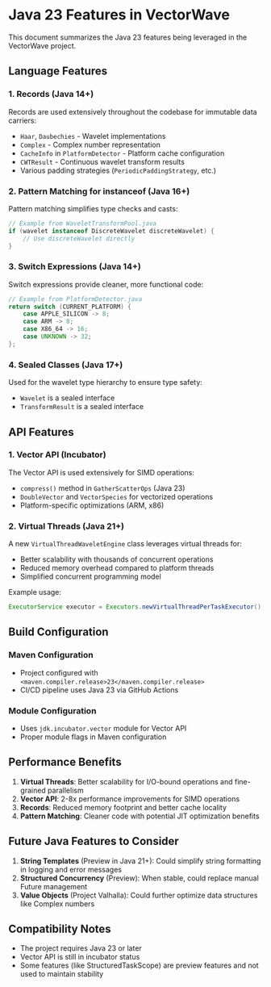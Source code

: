# Java 23 Features in VectorWave

This document summarizes the Java 23 features being leveraged in the VectorWave project.

## Language Features

### 1. Records (Java 14+)
Records are used extensively throughout the codebase for immutable data carriers:
- `Haar`, `Daubechies` - Wavelet implementations
- `Complex` - Complex number representation
- `CacheInfo` in `PlatformDetector` - Platform cache configuration
- `CWTResult` - Continuous wavelet transform results
- Various padding strategies (`PeriodicPaddingStrategy`, etc.)

### 2. Pattern Matching for instanceof (Java 16+)
Pattern matching simplifies type checks and casts:
```java
// Example from WaveletTransformPool.java
if (wavelet instanceof DiscreteWavelet discreteWavelet) {
    // Use discreteWavelet directly
}
```

### 3. Switch Expressions (Java 14+)
Switch expressions provide cleaner, more functional code:
```java
// Example from PlatformDetector.java
return switch (CURRENT_PLATFORM) {
    case APPLE_SILICON -> 8;
    case ARM -> 8;
    case X86_64 -> 16;
    case UNKNOWN -> 32;
};
```

### 4. Sealed Classes (Java 17+)
Used for the wavelet type hierarchy to ensure type safety:
- `Wavelet` is a sealed interface
- `TransformResult` is a sealed interface

## API Features

### 1. Vector API (Incubator)
The Vector API is used extensively for SIMD operations:
- `compress()` method in `GatherScatterOps` (Java 23)
- `DoubleVector` and `VectorSpecies` for vectorized operations
- Platform-specific optimizations (ARM, x86)

### 2. Virtual Threads (Java 21+)
A new `VirtualThreadWaveletEngine` class leverages virtual threads for:
- Better scalability with thousands of concurrent operations
- Reduced memory overhead compared to platform threads
- Simplified concurrent programming model

Example usage:
```java
ExecutorService executor = Executors.newVirtualThreadPerTaskExecutor();
```

## Build Configuration

### Maven Configuration
- Project configured with `<maven.compiler.release>23</maven.compiler.release>`
- CI/CD pipeline uses Java 23 via GitHub Actions

### Module Configuration
- Uses `jdk.incubator.vector` module for Vector API
- Proper module flags in Maven configuration

## Performance Benefits

1. **Virtual Threads**: Better scalability for I/O-bound operations and fine-grained parallelism
2. **Vector API**: 2-8x performance improvements for SIMD operations
3. **Records**: Reduced memory footprint and better cache locality
4. **Pattern Matching**: Cleaner code with potential JIT optimization benefits

## Future Java Features to Consider

1. **String Templates** (Preview in Java 21+): Could simplify string formatting in logging and error messages
2. **Structured Concurrency** (Preview): When stable, could replace manual Future management
3. **Value Objects** (Project Valhalla): Could further optimize data structures like Complex numbers

## Compatibility Notes

- The project requires Java 23 or later
- Vector API is still in incubator status
- Some features (like StructuredTaskScope) are preview features and not used to maintain stability